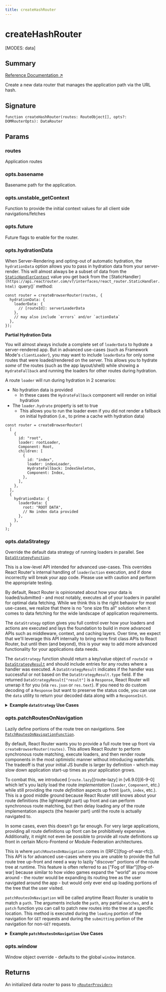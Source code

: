 ```yaml
---
title: createHashRouter
---
```


# createHashRouter

<!--
⚠️ ⚠️ IMPORTANT ⚠️ ⚠️ 

Thank you for helping improve our documentation!

This file is auto-generated from the JSDoc comments in the source
code, so please edit the JSDoc comments in the file below and this
file will be re-generated once those changes are merged.

https://github.com/remix-run/react-router/blob/main/packages/react-router/lib/dom/lib.tsx
-->

[MODES: data]

## Summary

[Reference Documentation ↗](https://api.reactrouter.com/v7/functions/react_router.createHashRouter.html)

Create a new data router that manages the application path via the URL hash.

## Signature

```tsx
function createHashRouter(routes: RouteObject[], opts?: DOMRouterOpts): DataRouter
```

## Params

### routes

Application routes

### opts.basename

Basename path for the application.

### opts.unstable_getContext

Function to provide the initial context values for all client side navigations/fetches

### opts.future

Future flags to enable for the router.

### opts.hydrationData

When Server-Rendering and opting-out of automatic hydration, the `hydrationData`
option allows you to pass in hydration data from your server-render. This will
almost always be a subset of data from the [`StaticHandlerContext`](https://api.reactrouter.com/v7/interfaces/react_router.StaticHandlerContext.html) value you
get back from the `[`StaticHandler`](https://api.reactrouter.com/v7/interfaces/react_router.StaticHandler.html) `query()` method:

```tsx
const router = createBrowserRouter(routes, {
  hydrationData: {
    loaderData: {
      // [routeId]: serverLoaderData
    },
    // may also include `errors` and/or `actionData`
  },
});
```

**Partial Hydration Data**

You will almost always include a complete set of `loaderData` to hydrate a
server-rendered app. But in advanced use-cases (such as Framework Mode's
`clientLoader`), you may want to include `loaderData` for only some routes
that were loaded/rendered on the server. This allows you to hydrate _some_
of the routes (such as the app layout/shell) while showing a `HydrateFallback`
and running the loaders for other routes during hydration.

A route `loader` will run during hydration in 2 scenarios:

 - No hydration data is provided
   - In these cases the `HydrateFallback` component will render on initial hydration
 - The `loader.hydrate` property is set to true
   - This allows you to run the loader even if you did not render a fallback
     on initial hydration (i.e., to prime a cache with hydration data)

```tsx
const router = createBrowserRouter(
  [
    {
      id: "root",
      loader: rootLoader,
      Component: Root,
      children: [
        {
          id: "index",
          loader: indexLoader,
          HydrateFallback: IndexSkeleton,
          Component: Index,
        },
      ],
    },
  ],
  {
    hydrationData: {
      loaderData: {
        root: "ROOT DATA",
        // No index data provided
      },
    },
  }
);
```

### opts.dataStrategy

Override the default data strategy of running loaders in parallel.
See [`DataStrategyFunction`](https://api.reactrouter.com/v7/interfaces/react_router.DataStrategyFunction.html).

<docs-warning>This is a low-level API intended for advanced use-cases. This
overrides React Router's internal handling of `loader`/`action` execution,
and if done incorrectly will break your app code. Please use with caution
and perform the appropriate testing.</docs-warning>

By default, React Router is opinionated about how your data is loaded/submitted -
and most notably, executes all of your loaders in parallel for optimal data
fetching. While we think this is the right behavior for most use-cases, we
realize that there is no "one size fits all" solution when it comes to data
fetching for the wide landscape of application requirements.

The `dataStrategy` option gives you full control over how your loaders and
actions are executed and lays the foundation to build in more advanced APIs
such as middleware, context, and caching layers. Over time, we expect that
we'll leverage this API internally to bring more first class APIs to React
Router, but until then (and beyond), this is your way to add more advanced
functionality for your applications data needs.

The `dataStrategy` function should return a key/value object of
`routeId` -> [`DataStrategyResult`](https://api.reactrouter.com/v7/interfaces/react_router.DataStrategyResult.html) and should include entries for any routes
where a handler was executed. A `DataStrategyResult` indicates if the handler
was successful or not based on the `DataStrategyResult.type` field. If the
returned `DataStrategyResult["result"]` is a `Response`, React Router will
unwrap it for you (via `res.json` or `res.text`). If you need to do custom
decoding of a `Response` but want to preserve the status code, you can use
the `data` utility to return your decoded data along with a `ResponseInit`.

<details>
<summary><b>Example <code>dataStrategy</code> Use Cases</b></summary>

**Adding logging**

In the simplest case, let's look at hooking into this API to add some logging
for when our route loaders/actions execute:

```ts
let router = createBrowserRouter(routes, {
  async dataStrategy({ request, matches }) {
    const matchesToLoad = matches.filter((m) => m.shouldLoad);
    const results = {};
    await Promise.all(
      matchesToLoad.map(async (match) => {
        console.log(`Processing ${match.route.id}`);
        results[match.route.id] = await match.resolve();;
      })
    );
    return results;
  },
});
```

**Middleware**

Let's define a middleware on each route via `handle` and call middleware
sequentially first, then call all loaders in parallel - providing any data
made available via the middleware:

```ts
const routes = [
  {
    id: "parent",
    path: "/parent",
    loader({ request }, context) {
       // ...
    },
    handle: {
      async middleware({ request }, context) {
        context.parent = "PARENT MIDDLEWARE";
      },
    },
    children: [
      {
        id: "child",
        path: "child",
        loader({ request }, context) {
          // ...
        },
        handle: {
          async middleware({ request }, context) {
            context.child = "CHILD MIDDLEWARE";
          },
        },
      },
    ],
  },
];

let router = createBrowserRouter(routes, {
  async dataStrategy({ request, params, matches }) {
    // Run middleware sequentially and let them add data to `context`
    let context = {};
    for (const match of matches) {
      if (match.route.handle?.middleware) {
        await match.route.handle.middleware(
          { request, params },
          context
        );
      }
    }

    // Run loaders in parallel with the `context` value
    let matchesToLoad = matches.filter((m) => m.shouldLoad);
    let results = await Promise.all(
      matchesToLoad.map((match, i) =>
        match.resolve((handler) => {
          // Whatever you pass to `handler` will be passed as the 2nd parameter
          // to your loader/action
          return handler(context);
        })
      )
    );
    return results.reduce(
      (acc, result, i) =>
        Object.assign(acc, {
          [matchesToLoad[i].route.id]: result,
        }),
      {}
    );
  },
});
```

**Custom Handler**

It's also possible you don't even want to define a loader implementation at
the route level. Maybe you want to just determine the routes and issue a single
GraphQL request for all of your data? You can do that by setting your
`route.loader=true` so it qualifies as "having a loader", and then store GQL
fragments on `route.handle`:

```ts
const routes = [
  {
    id: "parent",
    path: "/parent",
    loader: true,
    handle: {
      gql: gql`
        fragment Parent on Whatever {
          parentField
        }
      `,
    },
    children: [
      {
        id: "child",
        path: "child",
        loader: true,
        handle: {
          gql: gql`
            fragment Child on Whatever {
              childField
            }
          `,
        },
      },
    ],
  },
];

let router = createBrowserRouter(routes, {
  dataStrategy({ request, params, matches }) {
    // Compose route fragments into a single GQL payload
    let gql = getFragmentsFromRouteHandles(matches);
    let data = await fetchGql(gql);
    // Parse results back out into individual route level `DataStrategyResult`'s
    // keyed by `routeId`
    let results = parseResultsFromGql(data);
    return results;
  },
});
```
</details>

### opts.patchRoutesOnNavigation

Lazily define portions of the route tree on navigations.
See [`PatchRoutesOnNavigationFunction`](https://api.reactrouter.com/v7/types/react_router.PatchRoutesOnNavigationFunction.html).

By default, React Router wants you to provide a full route tree up front via
`createBrowserRouter(routes)`. This allows React Router to perform synchronous
route matching, execute loaders, and then render route components in the most
optimistic manner without introducing waterfalls. The tradeoff is that your
initial JS bundle is larger by definition - which may slow down application
start-up times as your application grows.

To combat this, we introduced [`route.lazy`][route-lazy] in [v6.9.0][6-9-0]
which let's you lazily load the route _implementation_ (`loader`, `Component`,
etc.) while still providing the route _definition_ aspects up front (`path`,
`index`, etc.). This is a good middle ground because React Router still knows
about your route definitions (the lightweight part) up front and can perform
synchronous route matching, but then delay loading any of the route implementation
aspects (the heavier part) until the route is actually navigated to.

In some cases, even this doesn't go far enough. For very large applications,
providing all route definitions up front can be prohibitively expensive.
Additionally, it might not even be possible to provide all route definitions
up front in certain Micro-Frontend or Module-Federation architectures.

This is where `patchRoutesOnNavigation` comes in ([RFC][fog-of-war-rfc]).
This API is for advanced use-cases where you are unable to provide the full
route tree up-front and need a way to lazily "discover" portions of the route
tree at runtime. This feature is often referred to as ["Fog of War"][fog-of-war]
because similar to how video games expand the "world" as you move around -
the router would be expanding its routing tree as the user navigated around
the app - but would only ever end up loading portions of the tree that the
user visited.

`patchRoutesOnNavigation` will be called anytime React Router is unable to
match a `path`. The arguments include the `path`, any partial `matches`, and
a `patch` function you can call to patch new routes into the tree at a
specific location. This method is executed during the `loading` portion of
the navigation for `GET` requests and during the `submitting` portion of the
navigation for non-`GET` requests.

<details>
  <summary><b>Example <code>patchRoutesOnNavigation</code> Use Cases</b></summary>

  **Patching children into an existing route**

  ```tsx
  const router = createBrowserRouter(
    [
      {
        id: "root",
        path: "/",
        Component: RootComponent,
      },
    ],
    {
      async patchRoutesOnNavigation({ path, patch }) {
        if (path === "/a") {
          // Load/patch the `a` route as a child of the route with id `root`
          let route = await getARoute();
          //  ^ { path: 'a', Component: A }
          patch("root", [route]);
        }
      },
    }
  );
  ```

  In the above example, if the user clicks a link to `/a`, React Router won't
  match any routes initially and will call `patchRoutesOnNavigation` with a
  `path = "/a"` and a `matches` array containing the root route match. By calling
  `patch('root', [route])`, the new route will be added to the route tree as a
  child of the `root` route and React Router will perform matching on the updated
  routes. This time it will successfully match the `/a` path and the navigation
  will complete successfully.

  **Patching new root-level routes**

  If you need to patch a new route to the top of the tree (i.e., it doesn't
  have a parent), you can pass `null` as the `routeId`:

  ```tsx
  const router = createBrowserRouter(
    [
      {
        id: "root",
        path: "/",
        Component: RootComponent,
      },
    ],
    {
      async patchRoutesOnNavigation({ path, patch }) {
        if (path === "/root-sibling") {
          // Load/patch the `/root-sibling` route as a sibling of the root route
          let route = await getRootSiblingRoute();
          //  ^ { path: '/root-sibling', Component: RootSibling }
          patch(null, [route]);
        }
      },
    }
  );
  ```

  **Patching sub-trees asynchronously**

  You can also perform asynchronous matching to lazily fetch entire sections
of your application:

  ```jsx
  let router = createBrowserRouter(
    [
      {
        path: "/",
        Component: Home,
      },
    ],
    {
      async patchRoutesOnNavigation({ path, patch }) {
        if (path.startsWith("/dashboard")) {
          let children = await import("./dashboard");
          patch(null, children);
        }
        if (path.startsWith("/account")) {
          let children = await import("./account");
          patch(null, children);
        }
      },
    }
  );
  ```

  <docs-info>If in-progress execution of `patchRoutesOnNavigation` is
  interrupted by a subsequent navigation, then any remaining `patch` calls
  in the interrupted execution will not update the route tree because the
  operation was cancelled.</docs-info>

  **Co-locating route discovery with route definition**

  If you don't wish to perform your own pseudo-matching, you can leverage the
partial `matches` array and the `handle` field on a route to keep the children
definitions co-located:

  ```jsx
  let router = createBrowserRouter(
    [
      {
        path: "/",
        Component: Home,
      },
      {
        path: "/dashboard",
        children: [
          {
            // If we want to include /dashboard in the critical routes, we need to
            // also include it's index route since patchRoutesOnNavigation will not be
            // called on a navigation to `/dashboard` because it will have successfully
            // matched the `/dashboard` parent route
            index: true,
            // ...
          },
        ],
        handle: {
          lazyChildren: () => import("./dashboard"),
        },
      },
      {
        path: "/account",
        children: [
          {
            index: true,
            // ...
          },
        ],
        handle: {
          lazyChildren: () => import("./account"),
        },
      },
    ],
    {
      async patchRoutesOnNavigation({ matches, patch }) {
        let leafRoute = matches[matches.length - 1]?.route;
        if (leafRoute?.handle?.lazyChildren) {
          let children =
            await leafRoute.handle.lazyChildren();
          patch(leafRoute.id, children);
        }
      },
    }
  );
  ```

  **A note on routes with parameters**

  Because React Router uses ranked routes to find the best match for a given
  path, there is an interesting ambiguity introduced when only a partial route
  tree is known at any given point in time. If we match a fully static route
  such as `path: "/about/contact-us"` then we know we've found the right match
  since it's composed entirely of static URL segments, and thus we do not need
  to bother asking for any other potentially higher-scoring routes.

  However, routes with parameters (dynamic or splat) can't make this assumption
  because there might be a not-yet-discovered route tht scores higher. Consider
  a full route tree such as:

  ```js
  // Assume this is the full route tree for your app
  const routes = [
    {
      path: "/",
      Component: Home,
    },
    {
      id: "blog",
      path: "/blog",
      Component: BlogLayout,
      children: [
        { path: "new", Component: NewPost },
        { path: ":slug", Component: BlogPost },
      ],
    },
  ];
  ```

  And then assume we want to use `patchRoutesOnNavigation` to fill this in
  as the user navigates around:

  ```js
  // Start with only the index route
  const router = createBrowserRouter(
    [
      {
        path: "/",
        Component: Home,
      },
    ],
    {
      patchRoutesOnNavigation({ path, patch }) {
        if (path === "/blog/new") {
          patch("blog", [
            {
              path: "new",
              Component: NewPost,
            },
          ]);
        } else if (path.startsWith("/blog")) {
          patch("blog", [
            {
              path: ":slug",
              Component: BlogPost,
            },
          ]);
        }
      },
    }
  );
  ```

  If the user were to a blog post first (i.e., `/blog/my-post`) we would patch
  in the `:slug` route. Then if the user navigated to `/blog/new` to write a
  new post, we'd match `/blog/:slug` but it wouldn't be the _right_ match!
  We need to call `patchRoutesOnNavigation` just in case there exists a
  higher-scoring route we've not yet discovered, which in this case there is.

  So, anytime React Router matches a path that contains at least one param,
  it will call `patchRoutesOnNavigation` and match routes again just to
  confirm it has found the best match.

  If your `patchRoutesOnNavigation` implementation is expensive or making
  side-effect `fetch` calls to a backend server, you may want to consider
  tracking previously seen routes to avoid over-fetching in cases where you
  know the proper route has already been found. This can usually be as simple
  as maintaining a small cache of prior `path` values for which you've already
  patched in the right routes:

  ```js
  let discoveredRoutes = new Set();

  const router = createBrowserRouter(routes, {
    patchRoutesOnNavigation({ path, patch }) {
      if (discoveredRoutes.has(path)) {
        // We've seen this before so nothing to patch in and we can let the router
        // use the routes it already knows about
        return;
      }

      discoveredRoutes.add(path);

      // ... patch routes in accordingly
    },
  });
  ```
</details>

### opts.window

Window object override - defaults to the global `window` instance.

## Returns

An initialized data router to pass to [`<RouterProvider>`](../data-routers/RouterProvider)

